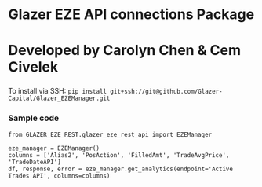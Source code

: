# Glazer EZE API connections Package
# Developed by Carolyn Chen & Cem Civelek

### 
To install via SSH:
`pip install git+ssh://git@github.com/Glazer-Capital/Glazer_EZEManager.git`

### Sample code

```
from GLAZER_EZE_REST.glazer_eze_rest_api import EZEManager

eze_manager = EZEManager()
columns = ['Alias2', 'PosAction', 'FilledAmt', 'TradeAvgPrice', 'TradeDateAPI']
df, response, error = eze_manager.get_analytics(endpoint='Active Trades API', columns=columns)
```

